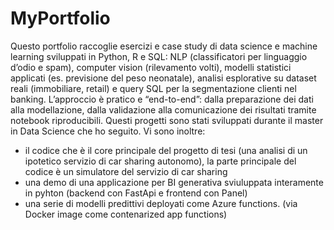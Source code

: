 # MyPortfolio
Questo portfolio raccoglie esercizi e case study di data science e machine learning sviluppati in Python, R e SQL: NLP (classificatori per linguaggio d’odio e spam), computer vision (rilevamento volti), modelli statistici applicati (es. previsione del peso neonatale), analisi esplorative su dataset reali (immobiliare, retail) e query SQL per la segmentazione clienti nel banking. L’approccio è pratico e “end-to-end”: dalla preparazione dei dati alla modellazione, dalla validazione alla comunicazione dei risultati tramite notebook riproducibili. 
Questi progetti sono stati sviluppati durante il master in Data Science che ho seguito.
Vi sono inoltre:
- il codice che è il core principale del progetto di tesi (una analisi di un ipotetico servizio di car sharing autonomo), la parte principale del codice è un simulatore del servizio di car sharing
- una demo di una applicazione per BI generativa sviuluppata interamente in pyhton (backend con FastApi e frontend con Panel)
- una serie di modelli predittivi deployati come Azure functions. (via Docker image come contenarized app functions)
